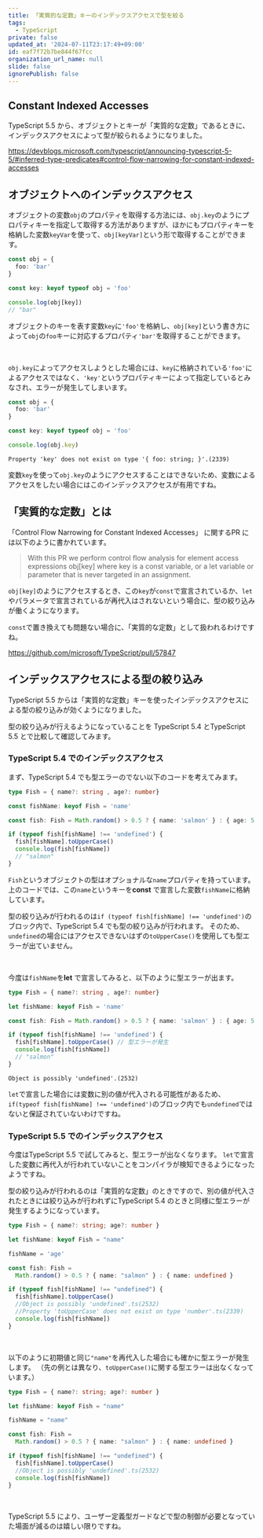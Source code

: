 ```yaml
---
title: 「実質的な定数」キーのインデックスアクセスで型を絞る
tags:
  - TypeScript
private: false
updated_at: '2024-07-11T23:17:49+09:00'
id: eaf7f72b7be844f67fcc
organization_url_name: null
slide: false
ignorePublish: false
---
```

## Constant Indexed Accesses
TypeScript 5.5 から、オブジェクトとキーが「実質的な定数」であるときに、インデックスアクセスによって型が絞られるようになりました。

https://devblogs.microsoft.com/typescript/announcing-typescript-5-5/#inferred-type-predicates#control-flow-narrowing-for-constant-indexed-accesses


## オブジェクトへのインデックスアクセス
オブジェクトの変数`obj`のプロパティを取得する方法には、`obj.key`のようにプロパティキーを指定して取得する方法がありますが、ほかにもプロパティキーを格納した変数`keyVar`を使って、`obj[keyVar]`という形で取得することができます。

```ts
const obj = {
  foo: 'bar'
}

const key: keyof typeof obj = 'foo'

console.log(obj[key])
// "bar" 
```
オブジェクトのキーを表す変数`key`に`'foo'`を格納し、`obj[key]`という書き方によって`obj`の`foo`キーに対応するプロパティ`'bar'`を取得することができます。

<br/>

`obj.key`によってアクセスしようとした場合には、`key`に格納されている`'foo'`によるアクセスではなく、`'key'`というプロパティキーによって指定しているとみなされ、エラーが発生してしまいます。
```ts
const obj = {
  foo: 'bar'
}

const key: keyof typeof obj = 'foo'

console.log(obj.key)
```
```
Property 'key' does not exist on type '{ foo: string; }'.(2339)
```

変数`key`を使って`obj.key`のようにアクセスすることはできないため、変数によるアクセスをしたい場合にはこのインデックスアクセスが有用ですね。

## 「実質的な定数」とは
「Control Flow Narrowing for Constant Indexed Accesses」 に関するPR には以下のように書かれています。
>With this PR we perform control flow analysis for element access expressions obj[key] where key is a const variable, or a let variable or parameter that is never targeted in an assignment. 

`obj[key]`のようにアクセスするとき、この`key`が`const`で宣言されているか、`let`やパラメータで宣言されているが再代入はされないという場合に、型の絞り込みが働くようになります。

`const`で置き換えても問題ない場合に、「実質的な定数」として扱われるわけですね。

https://github.com/microsoft/TypeScript/pull/57847

## インデックスアクセスによる型の絞り込み
TypeScript 5.5 からは「実質的な定数」キーを使ったインデックスアクセスによる型の絞り込みが効くようになりました。

型の絞り込みが行えるようになっていることを TypeScript 5.4 とTypeScript 5.5 とで比較して確認してみます。

### TypeScript 5.4 でのインデックスアクセス
まず、TypeScript 5.4 でも型エラーのでない以下のコードを考えてみます。
```ts
type Fish = { name?: string , age?: number}

const fishName: keyof Fish = 'name'

const fish: Fish = Math.random() > 0.5 ? { name: 'salmon' } : { age: 5 }

if (typeof fish[fishName] !== 'undefined') {
  fish[fishName].toUpperCase()
  console.log(fish[fishName])
  // "salmon"
}
```
`Fish`というオブジェクトの型はオプショナルな`name`プロパティを持っています。
上のコードでは、この`name`というキーを**const** で宣言した変数`fishName`に格納しています。

型の絞り込みが行われるのは`if (typeof fish[fishName] !== 'undefined')`のブロック内で、TypeScript 5.4 でも型の絞り込みが行われます。
そのため、`undefined`の場合にはアクセスできないはずの`toUpperCase()`を使用しても型エラーが出ていません。

<br/>

今度は`fishName`を**let** で宣言してみると、以下のように型エラーが出ます。
```ts
type Fish = { name?: string , age?: number}

let fishName: keyof Fish = 'name'

const fish: Fish = Math.random() > 0.5 ? { name: 'salmon' } : { age: 5 }

if (typeof fish[fishName] !== 'undefined') {
  fish[fishName].toUpperCase() // 型エラーが発生
  console.log(fish[fishName])
  // "salmon"
}
```
```
Object is possibly 'undefined'.(2532)
```
`let`で宣言した場合には変数に別の値が代入される可能性があるため、`if(typeof fish[fishName] !== 'undefined')`のブロック内でも`undefined`ではないと保証されていないわけですね。

### TypeScript 5.5 でのインデックスアクセス
今度はTypeScript 5.5 で試してみると、型エラーが出なくなります。
`let`で宣言した変数に再代入が行われていないことをコンパイラが検知できるようになったようですね。

型の絞り込みが行われるのは「実質的な定数」のときですので、別の値が代入されたときには絞り込みが行われずにTypeScript 5.4 のときと同様に型エラーが発生するようになっています。
```ts
type Fish = { name?: string; age?: number }

let fishName: keyof Fish = "name"

fishName = 'age'

const fish: Fish =
  Math.random() > 0.5 ? { name: "salmon" } : { name: undefined }

if (typeof fish[fishName] !== "undefined") {
  fish[fishName].toUpperCase() 
  //Object is possibly 'undefined'.ts(2532)
  //Property 'toUpperCase' does not exist on type 'number'.ts(2339)
  console.log(fish[fishName])
}
```

<br/>

以下のように初期値と同じ`"name"`を再代入した場合にも確かに型エラーが発生します。
（先の例とは異なり、`toUpperCase()`に関する型エラーは出なくなっています。）
```ts
type Fish = { name?: string; age?: number }

let fishName: keyof Fish = "name"

fishName = "name"

const fish: Fish =
  Math.random() > 0.5 ? { name: "salmon" } : { name: undefined }

if (typeof fish[fishName] !== "undefined") {
  fish[fishName].toUpperCase() 
  //Object is possibly 'undefined'.ts(2532)
  console.log(fish[fishName])
}
```

<br/>

TypeScript 5.5 により、ユーザー定義型ガードなどで型の制御が必要となっていた場面が減るのは嬉しい限りですね。
